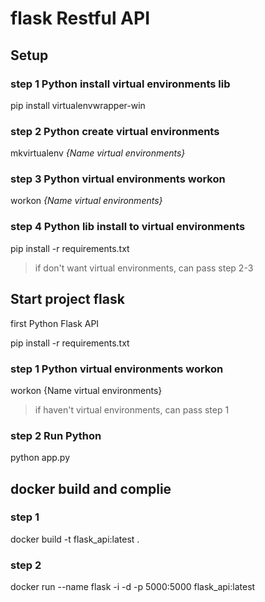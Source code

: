 # flask Restful API 

<!-- Flask is a web framework written for Python to be used together with a webserver such as Apache and accepted by leading community we pages such as Pinterest, LinkedIn etc. Flask is called a micro framework because it doesn't need any tools or libraries. It does not need a database. However, Flask will still be able to add special extensions if it supports Flask. -->

## Setup
### step 1 Python install virtual environments lib
pip install virtualenvwrapper-win
### step 2 Python create virtual environments
mkvirtualenv _{Name virtual environments}_
### step 3 Python virtual environments workon
workon _{Name virtual environments}_
### step 4 Python lib install to virtual environments 
pip install -r requirements.txt
> if don't want virtual environments, can pass step 2-3


## Start project flask

first Python Flask API

pip install -r requirements.txt

### step 1 Python virtual environments workon 
workon {Name virtual environments}
> if haven't virtual environments, can pass step 1
### step 2 Run Python
python app.py

## docker build and complie 
### step 1 
docker build -t flask_api:latest .
### step 2
docker run --name flask -i -d -p 5000:5000 flask_api:latest
<!-- docker run --name flask --restart=always -i -d -p 5001:5000 flask_api:latest -->


<!-- Quick Start -->
<!-- If you are not already logged in, you need to authenticate to the Container Registry by using your GitLab username and password. If you have Two-Factor Authentication enabled, use a Personal Access Token instead of a password. -->
